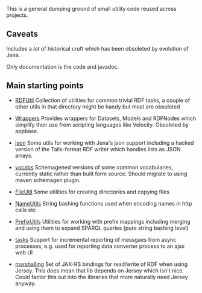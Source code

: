 This is a general dumping ground of small utility code reused across projects. 

## Caveats

Includes a *lot* of historical cruft which has been obsoleted by evolution of Jena.

Only documentation is the code and javadoc.

## Main starting points

   * [RDFUtil](https://github.com/epimorphics/lib/tree/master/src/main/java/com/epimorphics/rdfutil/RDFUtil.java)
Collection of utilities for common trivial RDF tasks, a couple of other utils in that directory might be handy but most are obsoleted

   * [Wrappers](https://github.com/epimorphics/lib/tree/master/src/main/java/com/epimorphics/rdfutil/RDFUtil.java)
Provides wrappers for Datasets, Models and RDFNodes which simplify their use from scripting languages like Velocity. Obsoleted by appbase.

   * [json](https://github.com/epimorphics/lib/tree/master/src/main/java/com/epimorphics/json)
Some utils for working with Jena's json support including a hacked version of the Talis-format RDF writer which handles lists as JSON arrays. 
   
   * [vocabs](https://github.com/epimorphics/lib/tree/master/src/main/java/com/epimorphics/vocabs)
Schemagened versions of some common vocabularies, currently static rather than built form source. Should migrate to using maven schemagen plugin. 

   * [FileUtil](https://github.com/epimorphics/lib/tree/master/src/main/java/com/epimorphics/util/FileUtil.java) 
Some utilities for creating directories and copying files 

   * [NameUtils](https://github.com/epimorphics/lib/tree/master/src/main/java/com/epimorphics/util/NameUtils.java)
String bashing functions used when encoding names in http calls etc

   * [PrefixUtils](https://github.com/epimorphics/lib/tree/master/src/main/java/com/epimorphics/util/PrefixUtils.java)
Utilities for working with prefix mappings including merging and using them to expand SPARQL queries (pure string bashing level)

   * [tasks](https://github.com/epimorphics/lib/tree/master/src/main/java/com/epimorphics/tasks)
Support for incremental reporting of messgaes from async processes, e.g. used for reporting data converter process to an ajax web UI

   * [marshalling](https://github.com/epimorphics/lib/tree/master/src/main/java/com/epimorphics/webapi/marshalling)
Set of JAX-RS bindings for read/write of RDF when using Jersey.  This does mean that lib depends on Jersey which isn't nice. Could factor this out into the libraries that more naturally need Jersey anyway. 
